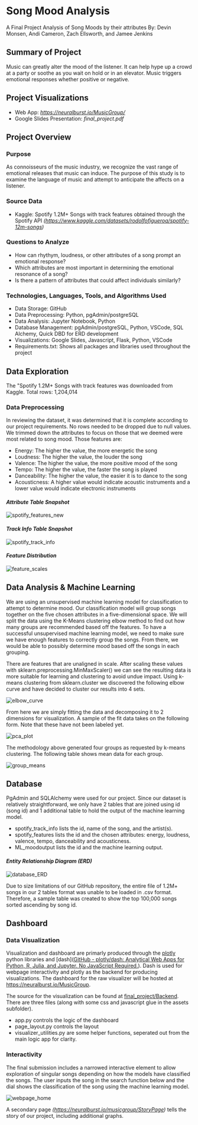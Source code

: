 # Song Mood Analysis

A Final Project Analysis of Song Moods by their attributes
By: Devin Monsen, Andi Cameron, Zach Ellsworth, and Jamee Jenkins

## Summary of Project

Music can greatly alter the mood of the listener. It can help hype up a crowd at a party or soothe as you wait on hold or in an elevator. Music triggers emotional responses whether positive or negative. 

## Project Visualizations

- Web App: *https://neuralburst.io/MusicGroup/*
- Google Slides Presentation: *final_project.pdf*

## Project Overview

### Purpose

As connoisseurs of the music industry, we recognize the vast range of emotional releases that music can induce. The purpose of this study is to examine the language of music and attempt to anticipate the affects on a listener.

### Source Data 

- Kaggle: Spotify 1.2M+ Songs with track features obtained through the Spotify API
*(https://www.kaggle.com/datasets/rodolfofigueroa/spotify-12m-songs)*

### Questions to Analyze

- How can rhythym, loudness, or other attributes of a song prompt an emotional response?
- Which attributes are most important in determining the emotional resonance of a song?
- Is there a pattern of attributes that could affect individuals similarly?

### Technologies, Languages, Tools, and Algorithms Used

- Data Storage: GitHub
- Data Preprocessing: Python, pgAdmin/postgreSQL
- Data Analysis: Jupyter Notebook, Python
- Database Management: pgAdmin/postgreSQL, Python, VSCode, SQL Alchemy, Quick DBD for ERD development
- Visualizations: Google Slides, Javascript, Flask, Python, VSCode
- Requirements.txt: Shows all packages and libraries used throughout the project

## Data Exploration

The "Spotify 1.2M+ Songs with track features was downloaded from Kaggle. Total rows: 1,204,014

### Data Preprocessing

In reviewing the dataset, it was determined that it is complete according to our project requirements. No rows needed to be dropped due to null values. We trimmed down the attributes to focus on those that we deemed were most related to song mood. 
Those features are:
- Energy: The higher the value, the more energetic the song
- Loudness: The higher the value, the louder the song
- Valence: The higher the value, the more positive mood of the song
- Tempo: The higher the value, the faster the song is played
- Danceability: The higher the value, the easier it is to dance to the song
- Acousticness: A higher value would indicate acoustic instruments and a lower value would indicate electronic instruments 

#### *Attribute Table Snapshot*
![spotify_features_new](https://user-images.githubusercontent.com/108373151/207215024-af0a4589-8572-4a50-8800-d0f59636a9b5.jpg)

#### *Track Info Table Snapshot*
![spotify_track_info](https://user-images.githubusercontent.com/108373151/206340328-39d39290-fefe-4725-84a2-25218ec1a449.jpg)

#### *Feature Distribution*
![feature_scales](https://user-images.githubusercontent.com/108373151/208559218-180fdede-4264-4497-a9ac-c2d85e9f74b6.jpg)

## Data Analysis & Machine Learning

We are using an unsupervised machine learning model for classification to attempt to determine mood. Our classification model will group songs together on the five chosen attributes in a five-dimensional space. We will split the data using the K-Means clustering elbow method to find out how many groups are recommended based off the features. To have a successful unsupervised machine learning model, we need to make sure we have enough features to correctly group the songs. From there, we would be able to possibly determine mood based off the songs in each grouping.

There are features that are unaligned in scale. After scaling these values with sklearn.preprocessing.MinMaxScaler() we can see the resulting data is more suitable for learning and clustering to avoid undue impact. Using k-means clustering from sklearn.cluster we discovered the following elbow curve and have decided to cluster our results into 4 sets.

![elbow_curve](https://user-images.githubusercontent.com/108373151/208559433-a275d83a-0b59-4fd1-8cb0-86046210b98d.jpg)

From here we are simply fitting the data and decomposing it to 2 dimensions for visualization. A sample of the fit data takes on the following form. Note that these have not been labeled yet.

![pca_plot](https://user-images.githubusercontent.com/108373151/208559517-4c14e6ab-e6c5-45b2-ab7e-3ceaa93e76ac.jpg)

The methodology above generated four groups as requested by k-means clustering. The following table shows mean data for each group.

![group_means](https://user-images.githubusercontent.com/108373151/208559739-d8929587-6a75-446c-8b15-943ff9bc396f.jpg)


## Database

PgAdmin and SQLAlchemy were used for our project. Since our dataset is relatively straightforward, we only have 2 tables that are joined using id (song id) and 1 additional table to hold the output of the machine learning model. 

- spotify_track_info lists the id, name of the song, and the artist(s).
- spotify_features lists the id and the chosen attributes: energy, loudness, valence, tempo, danceability and acousticness.
- ML_moodoutput lists the id and the machine learning output.

#### *Entity Relationship Diagram (ERD)*
![database_ERD](https://user-images.githubusercontent.com/108373151/208558660-851765ab-123e-4f85-bc84-f1366517b6d2.png)

Due to size limitations of our GitHub repository, the entire file of 1.2M+ songs in our 2 tables format was unable to be loaded in .csv format. Therefore, a sample table was created to show the top 100,000 songs sorted ascending by song id.

## Dashboard

### Data Visualization

Visualization and dashboard are primarly produced through the [plotly](https://plotly.com) python libraries and [dash]([GitHub - plotly/dash: Analytical Web Apps for Python, R, Julia, and Jupyter. No JavaScript Required.](https://github.com/plotly/dash)). Dash is used for webpage interactivity and plotly as the backend for producing visualizations. The dashboard for the raw visualizer will be hosted at https://neuralburst.io/MusicGroup. 

The source for the visualization can be found at [final_project/Backend](https://github.com/AndiCam88/final_project/tree/main/Backend). There are three files (along with some css and javascript glue in the assets subfolder).

- app.py controls the logic of the dashboard
- page_layout.py controls the layout
- visualizer_utilities.py are some helper functions, seperated out from the main logic app for clarity.
  
### Interactivity

The final submission includes a narrowed interactive element to allow exploration of singular songs depending on how the models have classified the songs. The user inputs the song in the search function below and the dial shows the classification of the song using the machine learning model.

![webpage_home](https://user-images.githubusercontent.com/108373151/208560478-38a2dd9d-affc-4349-a141-0565c4bc9251.jpg)

A secondary page *(https://neuralburst.io/musicgroup/StoryPage)* tells the story of our project, including additional graphs.


